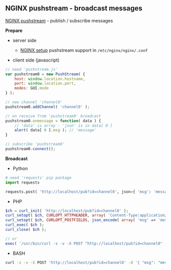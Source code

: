NGINX pushstream - broadcast messages
---
[NGINX pushstream](https://github.com/wandenberg/nginx-push-stream-module) - publish / subscribe messages  

**Prepare**
- server side
	- [NGINX setup](https://github.com/wandenberg/nginx-push-stream-module#basic-configuration) pushstream support in `/etc/nginx/nginx/.conf`

- client side (javascript)  
```js
// need 'pushstream.js'
var pushstream0 = new PushStream( {
	host: window.location.hostname,
	port: window.location.port,
	modes: GUI.mode
} );

// new channel 'channel0'
pushstream0.addChannel( 'channel0' );

// on receive from 'pushstream0' broadcast
pushstream0.onmessage = function( data ) {
	// 'data' is array - 'json' is in data[ 0 ] 
	alert( data[ 0 ].msg ); // 'message'
}

// subscribe 'pushstream0'
pushstream0.connect();
```

**Broadcast**  
- Python  
```python
# need 'requests' pip package
import requests

requests.post( 'http://localhost/pub?id=channel0', json={ 'msg': 'message' } )
```

- PHP    
```php
$ch = curl_init( 'http://localhost/pub?id=channel0' );
curl_setopt( $ch, CURLOPT_HTTPHEADER, array( 'Content-Type:application/json' ) );
curl_setopt( $ch, CURLOPT_POSTFIELDS, json_encode( array( 'msg' => 'message' ) ) );
curl_exec( $ch );
curl_close( $ch );

// or
exec( '/usr/bin/curl -s -v -X POST "http://localhost/pub?id=channel0" -d "{ \"msg\": \"message\" }"' );
```

- BASH
```sh
curl -s -v -X POST 'http://localhost/pub?id=channel0' -d '{ "msg": "message" }'
```
